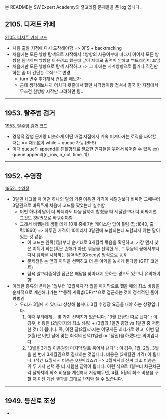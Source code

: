 본 README는 SW Expert Academy의 알고리즘 문제들을 푼 log 입니다.

## 2105. 디저트 카페
[2105. 디저트 카페 코드](./2105.py)
- 처음 출발 지점에 다시 도착해야함 => DFS + backtracking
- 처음에는 모든 방향 탐색으로 시작해서 4방향의 사용여부에 따라서 이어서 모든 방향을 탐색하며 방향을 바꾸려고 했는데 답이 제대로 출력이 안되고 백트래킹이 꼬임
- 처음에만 모든 방향으로 탐색 시작하고 => 그 후에는 시계방향으로 돌거나 직진만 하는 좀 더 간단한 로직으로 변경
  - turn 변수 추가해서 컨트롤 해보자
  - 근데 생각해보니까 어차피 윗줄에서 했던 사각형이랑 겹쳐서 결국 한 지점에서 무조건 한방향 시작만 고려하면 됨..

----------------------

## 1953. 탈주범 검거
[1953. 탈주범 검거 코드](./1953.py)
- 경쟁적 감염 문제랑 비슷하게 어떤 배열 지점에서 계속 퍼져나가는 로직을 짜야할 때는 => 재귀없이 while + queue 가능 (BFS)
- 이때 queue의 append를 튜플형태로 필요한 인자들을 묶어서 넣어줄 수 있음 ex) queue.append((n_row, n_col, time+1))

----------------------

## 1952. 수영장
[1952. 수영장](./1952_after.py)
- 3달권 체크할 때 어떤 하나의 달의 기존 이용권 가격이 세달권보다 비싸면 그때부터 3달권으로 바꿔주게 처음에 코드를 짰었는데 실수함
  - 어떤 하나의 달이 더 싸더라도 다음 달까지 합쳤을 때 세달권보다 더 비싸지면 그것도 3달권으로 바꿔줘야함
  - 그래서 바꿨는데 샘플 테케 10개 중에 7번 케이스만 답이 틀림 (답:1840, 출력:1860) => 하루권 가격이 10이라서 3달권에 포함되는데 포함되지 않는 달이 있는 것 같음.
    - 이 코드는 왼쪽(1월)부터 순서대로 3개월씩 묶음을 확인하고, 가장 먼저 찾은 이득이 되는(혹은 손해가 아닌) 묶음을 선택한 뒤, 그 묶음의 끝에서부터 다시 탐색을 시작하는 탐욕적인(Greedy) 방식으로 동작
    - 문제점은 눈 앞의 이익을 선택하고 더 큰 이익을 놓치게 된다함 (GPT 코멘트)
    - 탐욕 알고리즘적인 접근은 해답을 찾아내지 못하는 경우도 있으니 유의해야 함!
- 이러한 종류의 문제는 1월부터 12월까지 각 월을 마지막으로 했을 때의 최소 비용을 순차적으로 계산해나가는 **동적 계획법(DP)**으로 접근하는 것이 정석적인 풀이 방법임
  - 우리가 3월에 서 있다고 상상해 봅시다. 3월 수영장 요금을 내야 하는 상황입니다.
    1. 이때 우리에게는 몇 가지 선택지가 있습니다. "3월 요금만 따로 낸다"
      : 이 경우, 비용은 (2월까지의 최소 비용) + (3월의 1일권 총합 vs 1달권 중 저렴한 것) 이 됩니다. 즉, 이전 달(2월)까지는 어떻게든 최저가로 왔고, 이번 달(3월)은 이번 달에 맞는 최적의 선택(1일권 or 1달권)을 하겠다는 의미입니다.
    2. "3월을 3개월 이용권의 마지막 달로 묶어서 낸다"
      : 이 경우, 1월, 2월, 3월을 한 번에 3개월권으로 결제하는 것입니다. 비용은 (3개월권 가격) 이 됩니다. (작년 12월까지 비용은 0원이겠죠?)
    => 3월까지의 진짜 최소 비용은 위 두 가지 선택 중 더 저렴한 금액이 됩니다. 이런 식으로 1월부터 차근차근 각 달까지의 최소 비용을 계산해서 저장해두면, 4월, 5월의 최소 비용을 구할 때 이전 계산 결과를 그대로 가져와 쓸 수 있습니다.
----------------------

## 1949. 등산로 조성
-